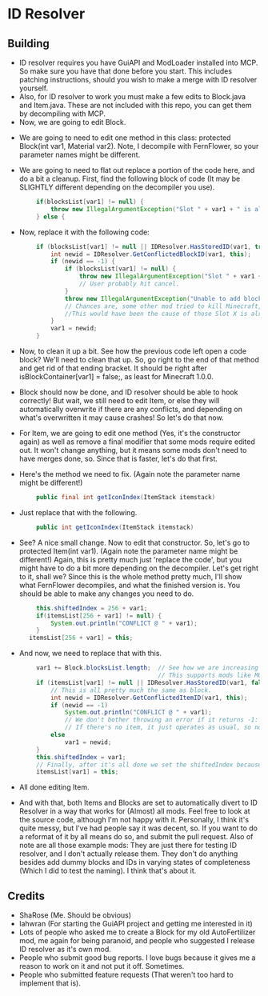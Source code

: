 ID Resolver
======

Building
--------

* ID resolver requires you have GuiAPI and ModLoader installed into MCP. So make sure you have that done before you start. This includes patching instructions, should you wish to make a merge with ID resolver yourself.
* Also, for ID resolver to work you must make a few edits to Block.java and Item.java. These are not included with this repo, you can get them by decompiling with MCP.
* Now, we are going to edit Block.

- We are going to need to edit one method in this class: protected Block(int var1, Material var2). Note, I decompile with FernFlower, so your parameter names might be different.

- We are going to need to flat out replace a portion of the code here, and do a bit a cleanup. First, find the following block of code (It may be SLIGHTLY different depending on the decompiler you use).
	
```java
		if(blocksList[var1] != null) {
			throw new IllegalArgumentException("Slot " + var1 + " is already occupied by " + blocksList[var1] + " when adding " + this);
		} else {
```

- Now, replace it with the following code:
	
```java
		if (blocksList[var1] != null || IDResolver.HasStoredID(var1, true)) {
			int newid = IDResolver.GetConflictedBlockID(var1, this);
			if (newid == -1) {
				if (blocksList[var1] != null) {
					throw new IllegalArgumentException("Slot " + var1 + " is already occupied by " + blocksList[var1] + " when adding " + this);
					// User probably hit cancel.
				}
				throw new IllegalArgumentException("Unable to add block " + this + " in slot " + var1 + ": Error detected. Please check your IDResolver and ModLoader logs for more information.");
				// Chances are, some other mod tried to kill Minecraft, and since that causes some errors we drop too.
				//This would have been the cause of those Slot X is already occupied by null when adding whatever logs I had.
			}
			var1 = newid;
		}
```

- Now, to clean it up a bit. See how the previous code left open a code block? We'll need to clean that up. So, go right to the end of that method and get rid of that ending bracket. It should be right after isBlockContainer[var1] = false;, as least for Minecraft 1.0.0.

* Block should now be done, and ID resolver should be able to hook correctly! But wait, we still need to edit Item, or else they will automatically overwrite if there are any conflicts, and depending on what's overwritten it may cause crashes! So let's do that now.

- For Item, we are going to edit one method (Yes, it's the constructor again) as well as remove a final modifier that some mods require edited out. It won't change anything, but it means some mods don't need to have merges done, so. Since that is faster, let's do that first.

- Here's the method we need to fix. (Again note the parameter name might be different!)

```java
		public final int getIconIndex(ItemStack itemstack)
```

- Just replace that with the following.

```java
		public int getIconIndex(ItemStack itemstack)
```

- See? A nice small change. Now to edit that constructor. So, let's go to protected Item(int var1). (Again note the parameter name might be different!) Again, this is pretty much just 'replace the code', but you might have to do a bit more depending on the decompiler. Let's get right to it, shall we? Since this is the whole method pretty much, I'll show what FernFlower decompiles, and what the finished version is. You should be able to make any changes you need to do.

```java
		this.shiftedIndex = 256 + var1;
		if(itemsList[256 + var1] != null) {
			System.out.println("CONFLICT @ " + var1);
		}
      itemsList[256 + var1] = this;
```

- And now, we need to replace that with this.

```java
		var1 += Block.blocksList.length;  // See how we are increasing the value using the max number of blocks?
		                                  // This supports mods like MCExtended and MoreThan256BlockIDs.
		if (itemsList[var1] != null || IDResolver.HasStoredID(var1, false)) {
			// This is all pretty much the same as block.
			int newid = IDResolver.GetConflictedItemID(var1, this);
			if (newid == -1)
				System.out.println("CONFLICT @ " + var1);
				// We don't bother throwing an error if it returns -1: We just fall back on overwrite.
				// If there's no item, it just operates as usual, so no need to do a check like Block does.
			else
				var1 = newid;
		}
		this.shiftedIndex = var1;
		// Finally, after it's all done we set the shiftedIndex because it's a final field.
		itemsList[var1] = this;
```

- All done editing Item.

* And with that, both Items and Blocks are set to automatically divert to ID Resolver in a way that works for (Almost) all mods. Feel free to look at the source code, although I'm not happy with it. Personally, I think it's quite messy, but I've had people say it was decent, so. If you want to do a reformat of it by all means do so, and submit the pull request. Also of note are all those example mods: They are just there for testing ID resolver, and I don't actually release them. They don't do anything besides add dummy blocks and IDs in varying states of completeness (Which I did to test the naming). I think that's about it.


Credits
-------

- ShaRose (Me. Should be obvious)
- lahwran (For starting the GuiAPI project and getting me interested in it)
- Lots of people who asked me to create a Block for my old AutoFertilizer mod, me again for being paranoid, and people who suggested I release ID resolver as it's own mod.
- People who submit good bug reports. I love bugs because it gives me a reason to work on it and not put it off. Sometimes.
- People who submitted feature requests (That weren't too hard to implement that is).